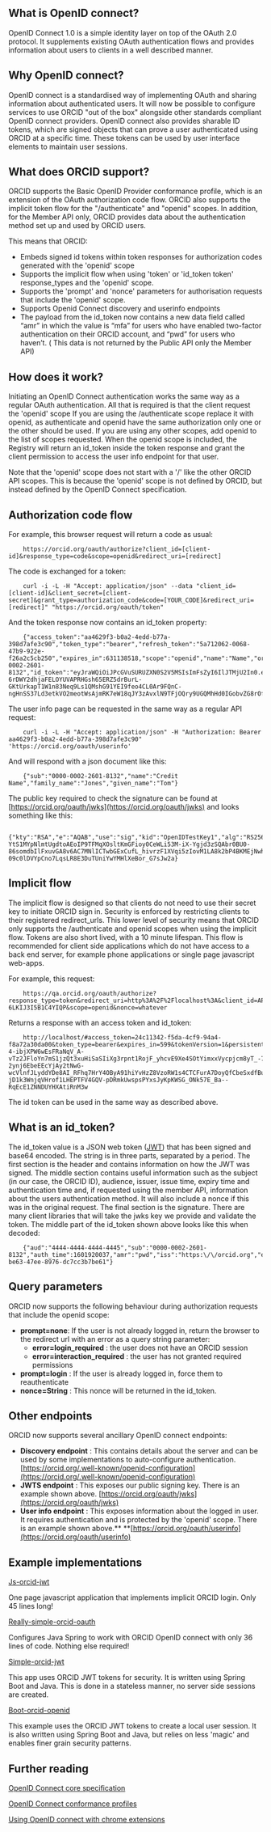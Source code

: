 ## **What is OpenID connect?** 

OpenID Connect 1.0 is a simple identity layer on top of the OAuth 2.0 protocol.  It supplements existing OAuth authentication flows and provides information about users to clients in a well described manner.  

## **Why OpenID connect?** 

OpenID connect is a standardised way of implementing OAuth and sharing information about authenticated users.  It will now be possible to configure services to use ORCID "out of the box" alongside other standards compliant OpenID connect providers.  OpenID connect also provides sharable ID tokens, which are signed objects that can prove a user authenticated using ORCID at a specific time.  These tokens can be used by user interface elements to maintain user sessions.

## **What does ORCID support?**

ORCID supports the Basic OpenID Provider conformance profile, which is an extension of the OAuth authorization code flow.   ORCID also supports the implicit token flow for the "/authenticate" and "openid" scopes. In addition, for the Member API only,  ORCID provides data about the authentication method set up and used by ORCID users.


This means that ORCID:

*   Embeds signed id tokens within token responses for authorization codes generated with the 'openid' scope
*   Supports the implicit flow when using 'token' or 'id_token token' response_types and the 'openid' scope. 
*   Supports the 'prompt' and 'nonce' parameters for authorisation requests that include the 'openid' scope.
*   Supports Openid Connect discovery and userinfo endpoints
*   The payload from the id_token now contains a new data field called “amr” in which the value is “mfa” for users who have enabled two-factor authentication on their ORCID account, and “pwd” for users who haven’t. ( This data is not returned by the Public API only the Member API)

## **How does it work?**

Initiating an OpenID Connect authentication works the same way as a regular OAuth authentication.  All that is required is that the client request the 'openid' scope If you are using the /authenticate scope replace it with openid, as authenticate and openid have the same authorization only one or the other should be used. If you are using any other scopes, add openid to the list of scopes requested. When the openid scope is included, the Registry will return an id_token inside the token response and grant the client permission to access the user info endpoint for that user.

Note that the 'openid' scope does not start with a '/' like the other ORCID API scopes.  This is because the 'openid' scope is not defined by ORCID, but instead defined by the OpenID Connect specification.

## **Authorization code flow**

For example, this browser request will return a code as usual:

```
    https://orcid.org/oauth/authorize?client_id=[client-id]&response_type=code&scope=openid&redirect_uri=[redirect]
```

The code is exchanged for a token:

```
    curl -i -L -H "Accept: application/json" --data "client_id=[client-id]&client_secret=[client-secret]&grant_type=authorization_code&code=[YOUR_CODE]&redirect_uri=[redirect]" "https://orcid.org/oauth/token"
```

And the token response now contains an id_token property:

```
    {"access_token":"aa4629f3-b0a2-4edd-b77a-398d7afe3c90","token_type":"bearer","refresh_token":"5a712062-0068-47b9-922e-f26a2c5cb250","expires_in":631138518,"scope":"openid","name":"Name","orcid":"0000-0002-2601-8132","id_token":"eyJraWQiOiJPcGVuSURUZXN0S2V5MSIsImFsZyI6IlJTMjU2In0.eyJhdWQiOiI0NDQ0LTQ0NDQtNDQ0NC00NDQ1Iiwic3ViIjoiMDAwMC0wMDAyLTI2MDEtODEzMiIsImF1dGhfdGltZSI6MTQ5NTcwNzI1NywiaXNzIjoiaHR0cHM6XC9cL29yY2lkLm9yZyIsImV4cCI6MTQ5NTcwNzg3MywiaWF0IjoxNDk1NzA3MjczLCJub25jZSI6Im4xIiwianRpIjoiZWFhNGQ1NjMtYmU2My00N2VlLTg5NzYtZGM3Y2MzYjdiZTYxIn0.Pt1wfwo7CHjYBKKgsCQiG4l3tHiDqIJ9t2PMSdBh568FK2gtPvVuuZHS-6rDWY2dhjaFELOYUVAPRHGsh65ERZ5drBurL-GKtUrkapT1W1n83Neq9Ls1QMshG91YEI9feo4CL0Ar9FQnC-ngHnSS37Ld3etkVO2meotWsAjmRK7eW18qJY3zAvxlN9TFjOQry9UGQMhHd0IGobvZG8rOfrXUJddXm7wcyK1RpgTdeZFhAfwJb1s1WQR1MUrDSIrP2BnLuAqPLPIoSRnvKP7vvZy3GkCRypaHPfEqZFq1iTZTNddlKCzrwb6bOF5HwuhE2c8CwiekAT7ku8s253fweQ"}
```

The user info page can be requested in the same way as a regular API request:

```
    curl -i -L -H "Accept: application/json" -H "Authorization: Bearer aa4629f3-b0a2-4edd-b77a-398d7afe3c90" 'https://orcid.org/oauth/userinfo'
```

And will respond with a json document like this:

```
    {"sub":"0000-0002-2601-8132","name":"Credit Name","family_name":"Jones","given_name":"Tom"}
```

The public key required to check the signature can be found at [https://orcid.org/oauth/jwks](https://orcid.org/oauth/jwks) and looks something like this:

```
    {"kty":"RSA","e":"AQAB","use":"sig","kid":"OpenIDTestKey1","alg":"RS256","n":"qCtxWP2HppC8PBEXUh6b5RPECAzQS01khDwbxCSndO-YtS1MYpNlmtUgdtoAEoIP9TFMqXOsltKmGFioy0CeWLi53M-iX-Ygjd3zSQAbr0BU0-86somdbIlFxuvGA8v6AC7MNlICTwbGExCufL_hivrzF1XVqi5zIovM1LA8k2bP4BKMEjNwhGBGJ0E9KcQYv65foZr9K0C6YYJDFE6YqsHP_czvbI1ij7MfDvN5cwmHRGMGOyzDCmT_SmjoZAZ4vSXbl2wI5txIj70RLLSK4oahktb-09c0lDVYpCno7LqsLR8E3DuTUniYwYMHlXeBor_G7sJw2a}
```

## **Implicit flow**

The implicit flow is designed so that clients do not need to use their secret key to initiate ORCID sign in.  Security is enforced by restricting clients to their registered redirect_urls.  This lower level of security means that ORCID only supports the /authenticate and openid scopes when using the implicit flow.  Tokens are also short lived, with a 10 minute lifespan.  This flow is recommended for client side applications which do not have access to a back end server, for example phone applications or single page javascript web-apps.

For example, this request:

```
    https://qa.orcid.org/oauth/authorize?response_type=token&redirect_uri=http%3A%2F%2Flocalhost%3A&client_id=APP-6LKIJ3I5B1C4YIQP&scope=openid&nonce=whatever
```

Returns a response with an access token and id_token:

```
    http://localhost/#access_token=24c11342-f5da-4cf9-94a4-f8a72a30da00&token_type=bearer&expires_in=599&tokenVersion=1&persistent=false&id_token=eyJraWQiOiJxYS1vcmNpZC1vcmctcjlhZmw3cWY2aGNnN2c5bmdzenU1bnQ3Z3pmMGVhNmkiLCJhbGciOiJSUzI1NiJ9.eyJhdF9oYXNoIjoiMW52bXZBbVdwaVd0Z3ZKZW1DQmVYUSIsImF1ZCI6IkFQUC02TEtJSjNJNUIxQzRZSVFQIiwic3ViIjoiMDAwMC0wMDAyLTUwNjItMjIwOSIsImF1dGhfdGltZSI6MTUwNTk4Nzg2MiwiaXNzIjoiaHR0cHM6XC9cL29yY2lkLm9yZyIsIm5hbWUiOiJNciBDcmVkaXQgTmFtZSIsImV4cCI6MTUwNTk4ODQ2MywiZ2l2ZW5fbmFtZSI6IlRvbSIsImlhdCI6MTUwNTk4Nzg2Mywibm9uY2UiOiJ3aGF0ZXZlciIsImZhbWlseV9uYW1lIjoiRGVtIiwianRpIjoiY2U0YzlmNWUtNTBkNC00ZjhiLTliYzItMmViMTI0ZDVkNmNhIn0.hhhts2-4-ibjXPW6wEsFRaNqV_A-vTz2JFloYn7mS1jzQt3xuHiSaSIiXg3rpnt1RojF_yhcvE9Xe4SOtYimxxVycpjcm8yT_-7lUSrc46UCt9qW6gV7L7KQyKDjNl23wVwIifpRD2JSnx6WbuC0GhAxB5-2ynj6EbeEEcYjAy2tNwG-wcVlnfJLyddYDe8AI_RFhq7HrY4OByA91hiYvHzZ8VzoRW1s4CTCFurA7DoyQfCbeSxdfBuDQbjAzXuZB5-jD1k3WnjqVHrof1LHEPTFV4GQV-pDRmkUwspsPYxsJyKpKWSG_ONk57E_Ba--RqEcE1ZNNDUYHXAtiRnM3w
```

The  id token can be used in the same way as described above.

## **What is an id_token?** 

The id_token value is a JSON web token ([JWT](https://jwt.io/)) that has been signed and base64 encoded. The string is in three parts, separated by a period.  The first section is the header and contains information on how the JWT was signed.  The middle section contains useful information such as the subject (in our case, the ORCID ID), audience, issuer, issue time, expiry time and authentication time and, if requested using the member API, information about the users authentication method. It will also include a nonce if this was in the original request.  The final section is the signature.  There are many client libraries that will take the jwks key we provide and validate the token.  The middle part of the id_token shown above looks like this when decoded:

```
    {"aud":"4444-4444-4444-4445","sub":"0000-0002-2601-8132","auth_time":1601920037,"amr":"pwd","iss":"https:\/\/orcid.org","exp":1602006492,"iat":1601920092,"nonce":"n1","jti":"eaa4d563-be63-47ee-8976-dc7cc3b7be61"}
```

## **Query parameters** 

ORCID now supports the following behaviour during authorization requests that include the openid scope:

*   **prompt=none**:  If the user is not already logged in, return the browser to the redirect url with an error as a query string parameter:
    *   **error=login_required**  : the user does not have an ORCID session
    *   **error=interaction_required** : the user has not granted required permissions
*   **prompt=login** :  If the user is already logged in, force them to reauthenticate
*   **nonce=String** :  This nonce will be returned in the id_token.

## **Other endpoints** 

ORCID now supports several ancillary OpenID connect endpoints:

*   **Discovery endpoint** : This contains details about the server and can be used by some implementations to auto-configure authentication.
[https://orcid.org/.well-known/openid-configuration](https://orcid.org/.well-known/openid-configuration)
*   **JWTS endpoint** : This exposes our public signing key.  There is an example shown above.
[https://orcid.org/oauth/jwks](https://orcid.org/oauth/jwks)
*   **User info endpoint** : This exposes information about the logged in user.  It requires authentication and is protected by the 'openid' scope.  There is an example shown above.**
**[https://orcid.org/oauth/userinfo](https://orcid.org/oauth/userinfo)

## **Example implementations** 

[Js-orcid-jwt](https://github.com/ORCID/orcid-spring-oauth-examples/tree/master/js-orcid-jwt)

One page javascript application that implements implicit ORCID login.  Only 45 lines long!

[Really-simple-orcid-oauth](https://github.com/ORCID/orcid-spring-oauth-examples/tree/master/really-simple-orcid-oauth)

Configures Java Spring to work with ORCID OpenID connect with only 36 lines of code.  Nothing else required!

[Simple-orcid-jwt](https://github.com/ORCID/orcid-spring-oauth-examples/tree/master/boot-orcid-jwt)

This app uses ORCID JWT tokens for security. It is written using Spring Boot and Java.  This is done in a stateless manner, no server side sessions are created.

[Boot-orcid-openid](https://github.com/ORCID/orcid-spring-oauth-examples/tree/master/boot-orcid-openid)

This example uses the ORCID JWT tokens to create a local user session.  It is also written using Spring Boot and Java, but relies on less 'magic' and enables finer grain security patterns.

## **Further reading**

[OpenID Connect core specification](http://openid.net/specs/openid-connect-core-1_0.html)

[OpenID Connect conformance profiles](http://openid.net/wordpress-content/uploads/2016/12/OpenID-Connect-Conformance-Profiles.pdf)

[Using OpenID connect with chrome extensions](https://developer.chrome.com/apps/app_identity#non)
